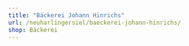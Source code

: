 ```yaml
---
title: "Bäckerei Johann Hinrichs"
url: /neuharlingersiel/baeckerei-johann-hinrichs/
shop: Bäckerei
---
```

